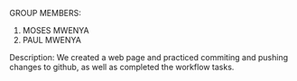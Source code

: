 GROUP MEMBERS:
1. MOSES MWENYA
2. PAUL MWENYA

Description: 
We created a web page and practiced commiting and pushing changes to github, as well as completed the workflow tasks.

